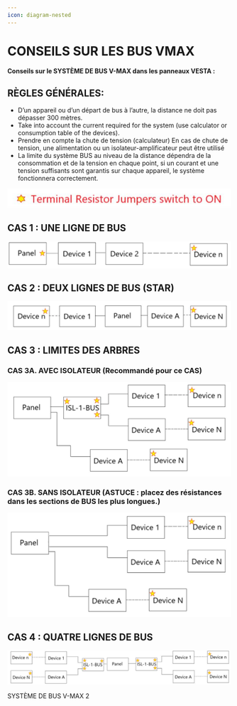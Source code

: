 ```yaml
---
icon: diagram-nested
---
```


# CONSEILS SUR LES BUS VMAX

**Conseils sur le SYSTÈME DE BUS V-MAX dans les panneaux VESTA :**

## **RÈGLES GÉNÉRALES:**

* D’un appareil ou d’un départ de bus à l’autre, la distance ne doit pas dépasser 300 mètres.
* Take into account the current required for the system (use calculator or consumption table of the devices).
* Prendre en compte la chute de tension (calculateur) En cas de chute de tension, une alimentation ou un isolateur-amplificateur peut être utilisé
* La limite du système BUS au niveau de la distance dépendra de la consommation et de la tension en chaque point, si un courant et une tension suffisants sont garantis sur chaque appareil, le système fonctionnera correctement.

![](<../.gitbook/assets/4 (70).jpeg>)

## **CAS 1 : UNE LIGNE DE BUS**

![](<../.gitbook/assets/5 (48).jpeg>)

## **CAS 2 : DEUX LIGNES DE BUS (STAR)**

![](<../.gitbook/assets/6 (53).jpeg>)

## **CAS 3 : LIMITES DES ARBRES**

### **CAS 3A. AVEC ISOLATEUR (Recommandé pour ce CAS)**

![](<../.gitbook/assets/7 (55).jpeg>)

### **CAS 3B. SANS ISOLATEUR (ASTUCE : placez des résistances dans les sections de BUS les plus longues.)**

![](<../.gitbook/assets/8 (50).jpeg>)

## **CAS 4 : QUATRE LIGNES DE BUS**

![](<../.gitbook/assets/9 (40).jpeg>)

SYSTÈME DE BUS V-MAX 2
